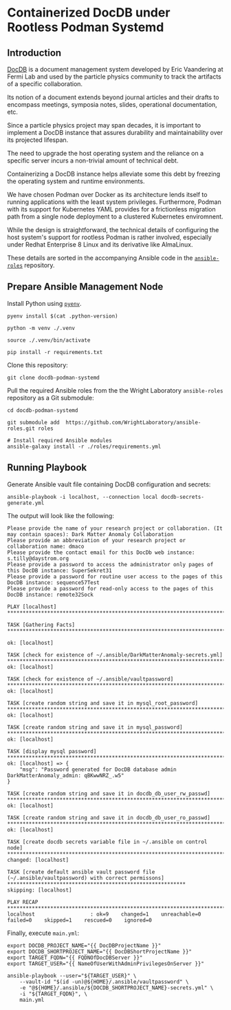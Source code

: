 # Containerized DocDB under Rootless Podman Systemd

## Introduction

[DocDB](https://github.com/ericvaandering/DocDB.git) is a document management system developed by Eric Vaandering at Fermi Lab and used by the particle physics community to track the artifacts of a specific collaboration.

Its notion of a document extends beyond journal articles and their drafts to encompass meetings, symposia notes, slides, operational documentation, etc.

Since a particle physics project may span decades, it is important to implement a DocDB instance that assures durability and maintainability over its projected lifespan.

The need to upgrade the host operating system and the reliance on a specific server incurs a non-trivial amount of technical debt.

Containerizing a DocDB instance helps alleviate some this debt by freezing the operating system and runtime environments.

We have chosen Podman over Docker as its architecture lends itself to running applications with the least system privileges.
Furthermore, Podman with its support for Kubernetes YAML provides for a frictionless migration path from a single node deployment to a clustered Kubernetes enviromnent.

While the design is straightforward, the technical details of configuring the host system's support for rootless Podman is rather involved, especially under Redhat Enterprise 8 Linux and its derivative like AlmaLinux.

These details are sorted in the accompanying Ansible code in the [`ansible-roles`](https://github.com/WrightLaboratory/ansible-roles.git) repository.

## Prepare Ansible Management Node

Install Python using [`pyenv`](https://github.com/pyenv/pyenv).

```
pyenv install $(cat .python-version)

python -m venv ./.venv

source ./.venv/bin/activate

pip install -r requirements.txt
```

Clone this repository:

```
git clone docdb-podman-systemd
```

Pull the required Ansible roles from the the Wright Laboratory `ansible-roles` repository as a Git submodule:


```
cd docdb-podman-systemd

git submodule add  https://github.com/WrightLaboratory/ansible-roles.git roles

# Install required Ansible modules
ansible-galaxy install -r ./roles/requirements.yml
```

## Running Playbook

Generate Ansible vault file containing DocDB configuration and secrets:

```
ansible-playbook -i localhost, --connection local docdb-secrets-generate.yml
```

The output will look like the following:

```
Please provide the name of your research project or collaboration. (It may contain spaces): Dark Matter Anomaly Collaboration
Please provide an abbreviation of your research project or collaboration name: dmaco      
Please provide the contact email for this DocDb web instance: s.tilly@daystrom.org
Please provide a password to access the administrator only pages of this DocDB instance: SuperSekret31
Please provide a password for routine user access to the pages of this DocDB instance: sequence57Test
Please provide a password for read-only access to the pages of this DocDB instance: remote32Sock

PLAY [localhost] **********************************************************************************************************************************************

TASK [Gathering Facts] ****************************************************************************************************************************************

ok: [localhost]

TASK [check for existence of ~/.ansible/DarkMatterAnomaly-secrets.yml] ****************************************************************************************
ok: [localhost]

TASK [check for existence of ~/.ansible/vaultpassword] ********************************************************************************************************
ok: [localhost]

TASK [create random string and save it in mysql_root_password] ************************************************************************************************
ok: [localhost]

TASK [create random string and save it in mysql_password] *****************************************************************************************************
ok: [localhost]

TASK [display mysql password] *********************************************************************************************************************************
ok: [localhost] => {
    "msg": "Password generated for DocDB database admin DarkMatterAnomaly_admin: qBKwwNRZ_.w5"
}

TASK [create random string and save it in docdb_db_user_rw_passwd] ********************************************************************************************
ok: [localhost]

TASK [create random string and save it in docdb_db_user_ro_passwd] ********************************************************************************************
ok: [localhost]

TASK [create docdb secrets variable file in ~/.ansible on control node] ***************************************************************************************
changed: [localhost]

TASK [create default ansible vault password file (~/.ansible/vaultpassword) with correct permissons] **********************************************************
skipping: [localhost]

PLAY RECAP ****************************************************************************************************************************************************
localhost                  : ok=9    changed=1    unreachable=0    failed=0    skipped=1    rescued=0    ignored=0   
```

Finally, execute `main.yml`:

```
export DOCDB_PROJECT_NAME="{{ DocDBProjectName }}"
export DOCDB_SHORTPROJECT_NAME="{{ DocDBShortProjectName }}"
export TARGET_FQDN="{{ FQDNOfDocDBServer }}"
export TARGET_USER="{{ NameOfUserWithAdminPrivilegesOnServer }}"

ansible-playbook --user="${TARGET_USER}" \
    --vault-id "$(id -un)@${HOME}/.ansible/vaultpassword" \
    -e "@${HOME}/.ansible/${DOCDB_SHORTPROJECT_NAME}-secrets.yml" \
    -i "${TARGET_FQDN}", \
    main.yml
```